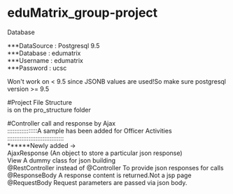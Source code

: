 # eduMatrix_group-project


Database<br />

***DataSource : Postgresql 9.5<br />
***Database   : edumatrix<br />
***Username   : edumatrix<br />
***Password   : ucsc<br />

Won't work on < 9.5  since JSONB values are used!So make sure postgresql version >= 9.5<br />


#Project File Structure<br />
is on the pro_structure folder<br />


#Controller call and response by Ajax <br />
:::::::::::::::::A sample has been added for Officer Activities ::::::::::::::::::::::::::::::::<br />
******Newly added -><br />
               AjaxResponse  (An object to store a particular json response)<br />
               View          A dummy class for json building<br />
               @RestController instead of @Controller      To provide json responses for calls <br />
               @ResponseBody               A response content is returned.Not a jsp page<br />
               @RequestBody                Request parameters are passed via json body.<br />

